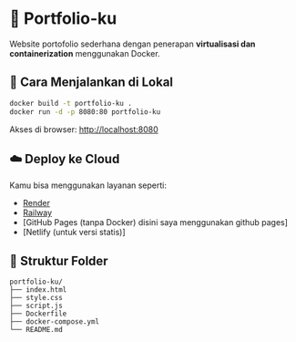 # 🌸 Portfolio-ku

Website portofolio sederhana dengan penerapan **virtualisasi dan containerization** menggunakan Docker.

## 🚀 Cara Menjalankan di Lokal

```bash
docker build -t portfolio-ku .
docker run -d -p 8080:80 portfolio-ku
```

Akses di browser: [http://localhost:8080](http://localhost:8080)

## ☁️ Deploy ke Cloud
Kamu bisa menggunakan layanan seperti:
- [Render](https://render.com)
- [Railway](https://railway.app)
- [GitHub Pages (tanpa Docker) disini saya menggunakan github pages]
- [Netlify (untuk versi statis)]

## 📁 Struktur Folder
```
portfolio-ku/
├── index.html
├── style.css
├── script.js
├── Dockerfile
├── docker-compose.yml
└── README.md
```
